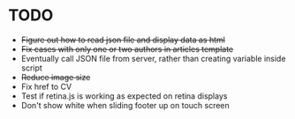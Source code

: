 # TODO
- ~~Figure out how to read json file and display data as html~~
- ~~Fix cases with only one or two authors in articles template~~
- Eventually call JSON file from server, rather than creating variable inside script
- ~~Reduce image size~~
- Fix href to CV
- Test if retina.js is working as expected on retina displays
- Don't show white when sliding footer up on touch screen
